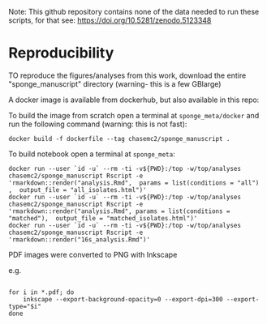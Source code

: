 
Note: This github repository contains none of the data needed to run these scripts, for that see: https://doi.org/10.5281/zenodo.5123348

 

# Reproducibility

TO reproduce the figures/analyses from this work, download the entire "sponge_manuscript" directory (warning- this is a few GBlarge)

A docker image is available from dockerhub, but also available in this repo:


To build the image from scratch open a terminal at `sponge_meta/docker` and run the following command (warning: this is not fast): 
```
docker build -f dockerfile --tag chasemc2/sponge_manuscript .
```


To build notebook open a terminal at `sponge_meta`:

``` 
docker run --user `id -u` --rm -ti -v${PWD}:/top -w/top/analyses chasemc2/sponge_manuscript Rscript -e 'rmarkdown::render("analysis.Rmd",  params = list(conditions = "all") ,  output_file = "all_isolates.html")' 
docker run --user `id -u` --rm -ti -v${PWD}:/top -w/top/analyses chasemc2/sponge_manuscript Rscript -e 'rmarkdown::render("analysis.Rmd", params = list(conditions = "matched"),  output_file = "matched_isolates.html")' 
docker run --user `id -u` --rm -ti -v${PWD}:/top -w/top/analyses chasemc2/sponge_manuscript Rscript -e 'rmarkdown::render("16s_analysis.Rmd")' 
```


PDF images were converted to PNG with Inkscape 

e.g.
```

for i in *.pdf; do
    inkscape --export-background-opacity=0 --export-dpi=300 --export-type="$i"
done



```



